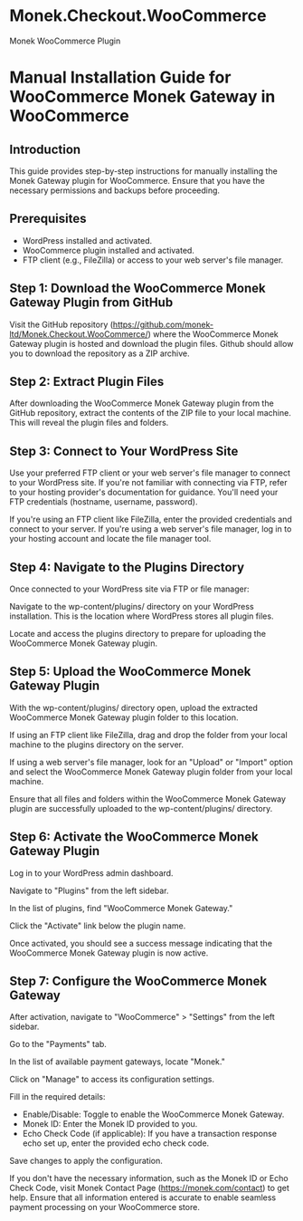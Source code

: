 # Monek.Checkout.WooCommerce
Monek WooCommerce Plugin

# Manual Installation Guide for WooCommerce Monek Gateway in WooCommerce

## Introduction
This guide provides step-by-step instructions for manually installing the Monek Gateway plugin for WooCommerce. Ensure that you have the necessary permissions and backups before proceeding.

## Prerequisites
- WordPress installed and activated.
- WooCommerce plugin installed and activated.
- FTP client (e.g., FileZilla) or access to your web server's file manager.

## Step 1: Download the WooCommerce Monek Gateway Plugin from GitHub
Visit the GitHub repository (https://github.com/monek-ltd/Monek.Checkout.WooCommerce/) where the WooCommerce Monek Gateway plugin is hosted and download the plugin files. Github should allow you to download the repository as a ZIP archive.


## Step 2: Extract Plugin Files
After downloading the WooCommerce Monek Gateway plugin from the GitHub repository, extract the contents of the ZIP file to your local machine. This will reveal the plugin files and folders.


## Step 3: Connect to Your WordPress Site
Use your preferred FTP client or your web server's file manager to connect to your WordPress site. If you're not familiar with connecting via FTP, refer to your hosting provider's documentation for guidance. You'll need your FTP credentials (hostname, username, password).

If you're using an FTP client like FileZilla, enter the provided credentials and connect to your server. If you're using a web server's file manager, log in to your hosting account and locate the file manager tool.


## Step 4: Navigate to the Plugins Directory
Once connected to your WordPress site via FTP or file manager:

Navigate to the wp-content/plugins/ directory on your WordPress installation. This is the location where WordPress stores all plugin files.

Locate and access the plugins directory to prepare for uploading the WooCommerce Monek Gateway plugin.


## Step 5: Upload the WooCommerce Monek Gateway Plugin
With the wp-content/plugins/ directory open, upload the extracted WooCommerce Monek Gateway plugin folder to this location.

If using an FTP client like FileZilla, drag and drop the folder from your local machine to the plugins directory on the server.

If using a web server's file manager, look for an "Upload" or "Import" option and select the WooCommerce Monek Gateway plugin folder from your local machine.

Ensure that all files and folders within the WooCommerce Monek Gateway plugin are successfully uploaded to the wp-content/plugins/ directory.



## Step 6: Activate the WooCommerce Monek Gateway Plugin
Log in to your WordPress admin dashboard.

Navigate to "Plugins" from the left sidebar.

In the list of plugins, find "WooCommerce Monek Gateway."

Click the "Activate" link below the plugin name.


Once activated, you should see a success message indicating that the WooCommerce Monek Gateway plugin is now active.


## Step 7: Configure the WooCommerce Monek Gateway
After activation, navigate to "WooCommerce" > "Settings" from the left sidebar.

Go to the "Payments" tab.

In the list of available payment gateways, locate "Monek."

Click on "Manage" to access its configuration settings.

Fill in the required details:
- Enable/Disable: Toggle to enable the WooCommerce Monek Gateway.
- Monek ID: Enter the Monek ID provided to you.
- Echo Check Code (if applicable): If you have a transaction response echo set up, enter the provided echo check code.

Save changes to apply the configuration.

If you don't have the necessary information, such as the Monek ID or Echo Check Code, visit Monek Contact Page (https://monek.com/contact) to get help. Ensure that all information entered is accurate to enable seamless payment processing on your WooCommerce store.
